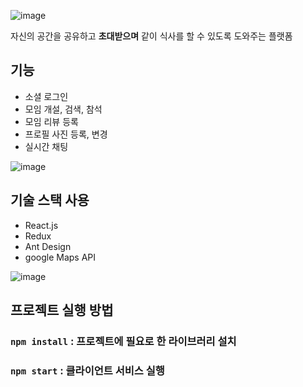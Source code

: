 
![image](https://user-images.githubusercontent.com/13481627/83964721-cd187580-a8e9-11ea-97b2-c7d191a73b7f.png)

자신의 공간을 공유하고 **초대받으며** 같이 식사를 할 수 있도록 도와주는 플랫폼

## 기능

- 소셜 로그인
- 모임 개설, 검색, 참석
- 모임 리뷰 등록
- 프로필 사진 등록, 변경
- 실시간 채팅

![image](https://user-images.githubusercontent.com/13481627/83964784-444e0980-a8ea-11ea-92b7-158fe9deff58.png)

## 기술 스택 사용
- React.js
- Redux
- Ant Design
- google Maps API

![image](https://user-images.githubusercontent.com/13481627/83964843-88d9a500-a8ea-11ea-81db-ebcddcca6556.png)

## 프로젝트 실행 방법

### `npm install` : 프로젝트에 필요로 한 라이브러리 설치

### `npm start` : 클라이언트 서비스 실행
